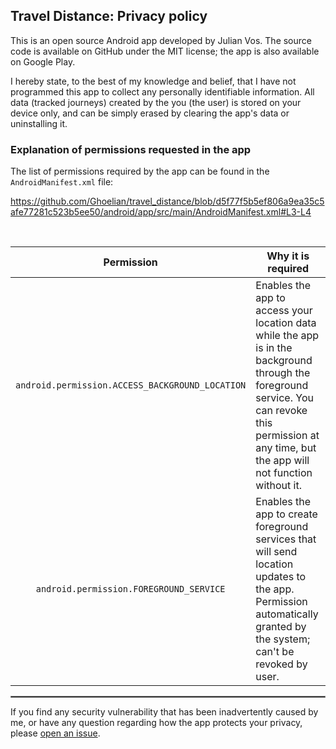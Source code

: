 ## Travel Distance: Privacy policy

This is an open source Android app developed by Julian Vos. The source code is available on GitHub under the MIT license; the app is also available on Google Play.

I hereby state, to the best of my knowledge and belief, that I have not programmed this app to collect any personally identifiable information. All data (tracked journeys) created by the you (the user) is stored on your device only, and can be simply erased by clearing the app's data or uninstalling it.

### Explanation of permissions requested in the app

The list of permissions required by the app can be found in the `AndroidManifest.xml` file:

https://github.com/Ghoelian/travel_distance/blob/d5f77f5b5ef806a9ea35c5afe77281c523b5ee50/android/app/src/main/AndroidManifest.xml#L3-L4

<br/>

|                   Permission                    | Why it is required                                                                                                                                                                               |
|:-----------------------------------------------:|--------------------------------------------------------------------------------------------------------------------------------------------------------------------------------------------------|
| `android.permission.ACCESS_BACKGROUND_LOCATION` | Enables the app to access your location data while the app is in the background through the foreground service. You can revoke this permission at any time, but the app will not function without it. |
|     `android.permission.FOREGROUND_SERVICE`     | Enables the app to create foreground services that will send location updates to the app. Permission automatically granted by the system; can't be revoked by user.                              |

<hr style="border:1px solid gray">

If you find any security vulnerability that has been inadvertently caused by me, or have any question regarding how the app protects your privacy, please [open an issue](https://github.com/Ghoelian/travel_distance/issues/new).
